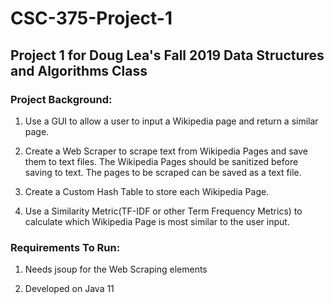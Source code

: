 # CSC-375-Project-1

## Project 1 for Doug Lea's Fall 2019 Data Structures and Algorithms Class

### Project Background:

1. Use a GUI to allow a user to input a Wikipedia page and return a similar page.

2. Create a Web Scraper to scrape text from Wikipedia Pages and save them to text files. The Wikipedia Pages should be sanitized before saving to text. The pages to be scraped can be saved as a text file.

3. Create a Custom Hash Table to store each Wikipedia Page.

4. Use a Similarity Metric(TF-IDF or other Term Frequency Metrics) to calculate which Wikipedia Page is most similar to the user input.

### Requirements To Run:

1. Needs jsoup for the Web Scraping elements

2. Developed on Java 11
